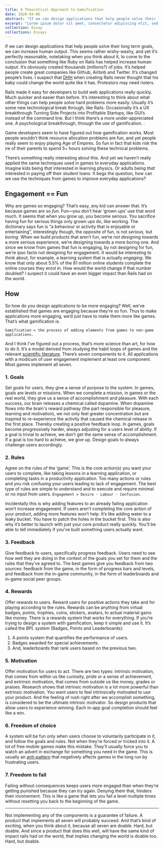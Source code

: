 ```yaml
---
title: A Theoretical Approach to Gamification
date: 2020-04-06
abstract: "If we can design applications that help people solve their long term goals, we can increase human output. This seems rather wishy-washy, and yet it’s perfectly reasonable, notetaking when you think about it, to come to the conclusion that something like Ruby on Rails has helped increase human output. It’s obviously created thousands (millions?) of jobs. It’s helped people create great companies like Github, Airbnb and Twitter. It’s changed people’s lives. I suspect that DHH when creating Rails never thought that his baby could change the world quite like it has."
excerpt: "Lorem ipsum dolor sit amet, consectetur adipiscing elit, sed do eiusmod tempor incididunt ut labore et dolore magna aliqua. Ullamcorper eget nulla facilisi etiam dignissim diam quis enim lobortis."
collection: Essay
collections: Essays
---
```

If we can design applications that help people solve their long term goals, we can increase human output. This seems rather wishy-washy, and yet it’s perfectly reasonable, <inter-link href='notetaking' space-after="true">notetaking</inter-link> when you think about it, to come to the conclusion that something like Ruby on Rails has helped increase human output. It’s obviously created thousands (millions?) of jobs. It’s helped people create great companies like Github, Airbnb and Twitter. It’s changed people’s lives. I suspect that [DHH](https://en.wikipedia.org/wiki/David_Heinemeier_Hansson) when creating Rails never thought that his baby could change the world quite like it has. <inter-link href='the-flywheel-effect-of-protesting-and-rioting'>Protestors may need rioters</inter-link>.



Rails made it easy for developers to build web applications really quickly. Much quicker and easier than before. It’s interesting to think about what other things can help people solve hard problems more easily. Usually it’s some new technological break through, like Rails. Occasionally it’s a UX breakthrough <inter-link href='turning-side-projects-into-profitable-startups'>Turning Side Projects into Profitable Startups</inter-link>, like GUI’s instead of the command line. But I think there’s a more under-appreciated one. A psychological breakthrough, through the use of gamification. <inter-link href="craig-mod"><inter-link>.

Game developers seem to have figured out how gamification works. Most people wouldn’t think resource allocation problems are fun, and yet people really seem to enjoy playing Age of Empires. So fun in fact that kids risk the ire of their parents to spend 5+ hours solving these technical problems. 

There’s something really interesting about this. And yet we haven’t really applied the same techniques used in games to everyday applications. Imagine kids being _that_ interested in learning physics. Or adults being _that_ interested in paying off their student loans. It begs the question, how can we use the techniques from games to improve everyday applications?

## Engagement == Fun
Why are games so engaging? That’s easy, any kid can answer that. It’s because games are so _fun_. Fun—you don’t hear ‘grown ups’ use that word much. It seems that when you grow up, you become serious. You sacrifice having fun for serious things only grown ups do, like working. The dictionary says fun is “a behaviour or activity that is enjoyable or entertaining”, interestingly though, the opposite of fun, is not _serious,_ but _boring_.
When we build products that aren’t fun, we’re not designing towards a more serious experience, we’re designing towards a more boring one. And since we know from games that fun is engaging, by not designing for fun, we’re ipso facto not designing for engagement. 
It would be interesting to think about, for example, a learning system that is actually _engaging_. We know that only about 5.5% of the 81 million online students complete the online courses they enrol in. How would the world change if that number doubled? I suspect it could have an even bigger impact than Rails had on the world.

## How
So how do you design applications to be more engaging? Well, we’ve established that games are engaging because they’re so fun. Thus to make applications more engaging, we’d just have to make them more like games. That’s what gamification is.

    Gamification = the process of adding elements from games to non-game applications.

And I think I’ve figured out a process, that’s more science than art, for how to do it. It’s a model derived from studying the habit loops of games and the relevant [scientific literature](https://www.researchgate.net/publication/270273830_Gamification_in_Education_A_Systematic_Mapping_Study). There’s seven components to it. All applications with a modicum of user engagement implement at least one component. Most games implement all seven.

### 1. Goals
Set goals for users, they give a sense of purpose to the system. In games, goals are levels or missions. When we complete a mission, in games or the real world, they give us a sense of accomplishment and pleasure. With each success, our brain releases a chemical called dopamine. When dopamine flows into the brain's reward pathway (the part responsible for pleasure, learning and motivation), we not only feel greater concentration but are inspired to re-experience the activity that caused the chemical release in the first place. Thereby creating a positive feedback loop. 
In games, goals become progressively harder, always adjusting for a users level of ability. If a goal is trivial to achieve, we don’t get the same sense of accomplishment. If a goal is too hard to achieve, we give up. Design goals to always challenge users accordingly.

### 2. Rules
Agree on the rules of the ‘game’. This is the core action(s) you want your users to complete, like taking lessons in a learning application, or completing tasks in a productivity application. Too many actions or rules and you risk confusing your users leading to lack of engagement. The best type of rules are simple to understand and to execute and require minimal or no input from users. `Engagement = Desire - Labour - Confusion`.

Incidentally this is why adding features to an already failing application won’t increase engagement. If users aren’t completing the core action of your product, adding more features won’t help. It’s like adding water to a leaky bucket. You have to patch the holes in the bucket first.
This is also why it’s better to launch with just your core product really quickly. You’ll be able to tell immediately if you’ve built something users actually want.

### 3. Feedback
Give feedback to users, specifically progress feedback. Users need to see how well they are doing in the context of the goals you set for them and the rules that they’ve agreed to. The best games give you feedback from two sources: feedback from the game, in the form of progress bars and levels, and feedback from the in-game community, in the form of leaderboards and in-game social peer groups. 

### 4. Rewards
Offer rewards to users. Reward users for positive actions they take and for playing according to the rules. Rewards can be anything from virtual badges, points, trophies, coins, stickers, avatars, to actual material gains like money. 
There is a rewards system that works for everything. If you’re trying to design a system with gamification, keep it simple and use it. It’s called the _BPL system_ (Badges, Points and Leaderboards):

1. A points system that quantifies the performance of users.
2. Badges awarded for special achievements.
3. And, leaderboards that rank users based on the previous two. 

### 5. Motivation
Offer motivation for users to act. There are two types: intrinsic motivation, that comes from within us like curiosity, pride or a sense of achievement, and extrinsic motivation, that comes from outside us like money, grades or praises. Research shows that intrinsic motivation is a lot more powerful than extrinsic motivation. You want users to feel intrinsically motivated to use your product. And the feeling of rush right after we accomplish something, is considered to be the ultimate intrinsic motivator. So design products that allow users to experience winning. Each in-app goal completion should feel like a win.

### 6. Freedom of choice
A system will be fun only when users choose to voluntarily participate in it, and follow the goals and rules. Not when they’re forced or tricked into it. 
A lot of free mobile games make this mistake. They’ll usually force you to watch an advert in exchange for something you need in the game. This is usually an [anti-pattern](https://en.wikipedia.org/wiki/Anti-pattern) that negatively affects games in the long run by frustrating users.

### 7. Freedom to fail
Failing without consequences keeps users more engaged than when they’re getting punished because they can try again. Denying them that, hinders their involvement. 
This is like a game that lets you fail a level multiple times without resetting you back to the beginning of the game.

---

Not implementing any of the components is a guarantee of failure. A product that implements all seven will probably succeed. 
And that’s kind of exciting, when you think about it, because all seven are doable. Hard, but doable. And since a product that does this well, will have the same kind of impact rails had on the world, that implies changing the world is doable too. Hard, but doable.
